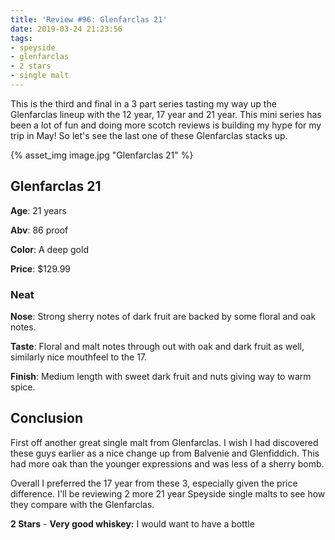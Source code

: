 ```yaml
---
title: 'Review #96: Glenfarclas 21'
date: 2019-03-24 21:23:56
tags:
- speyside
- glenfarclas
- 2 stars
- single malt
---
```


This is the third and final in a 3 part series tasting my way up the Glenfarclas lineup with the 12 year, 17 year and 21 year. This mini series has been a lot of fun and doing more scotch reviews is building my hype for my trip in May! So let's see the last one of these Glenfarclas stacks up.

{% asset_img image.jpg "Glenfarclas 21" %}

## Glenfarclas 21
**Age**: 21 years

**Abv**: 86 proof

**Color**: A deep gold 

**Price**: $129.99

### Neat
**Nose**: Strong sherry notes of dark fruit are backed by some floral and oak notes. 

**Taste**: Floral and malt notes through out with oak and dark fruit as well, similarly nice mouthfeel to the 17.

**Finish**: Medium length with sweet dark fruit and nuts giving way to warm spice.

## Conclusion
First off another great single malt from Glenfarclas. I wish I had discovered these guys earlier as a nice change up from Balvenie and Glenfiddich. This had more oak than the younger expressions and was less of a sherry bomb.

Overall I preferred the 17 year from these 3, especially given the price difference. I'll be reviewing 2 more 21 year Speyside single malts to see how they compare with the Glenfarclas.

**2 Stars** - **Very good whiskey:** I would want to have a bottle
